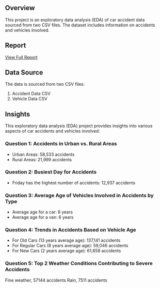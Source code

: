 ## Overview
This project is an exploratory data analysis (EDA) of car accident data sourced from two CSV files. The dataset includes information on accidents and vehicles involved.

##  Report
[View Full Report](car%20accidents%20Report.pdf)

## Data Source
The data is sourced from two CSV files:
1. Accident Data CSV
2. Vehicle Data CSV

## Insights
This exploratory data analysis (EDA) project provides insights into various aspects of car accidents and vehicles involved:

### Question 1: Accidents in Urban vs. Rural Areas
- Urban Areas: 58,533 accidents
- Rural Areas: 21,999 accidents

### Question 2: Busiest Day for Accidents
- Friday has the highest number of accidents: 12,937 accidents

### Question 3: Average Age of Vehicles Involved in Accidents by Type
- Average age for a car: 8 years
- Average age for a van: 6 years

### Question 4: Trends in Accidents Based on Vehicle Age
- For Old Cars (13 years average age): 137,141 accidents
- For Regular Cars (8 years average age): 59,046 accidents
- For New Cars (2 years average age): 61,658 accidents

### Question 5: Top 2 Weather Conditions Contributing to Severe Accidents
Fine weather, 57144 accidents
 Rain,  7511 accidents
